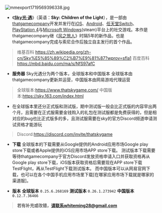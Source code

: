 
![mmexport1719569396338.jpg](https://github.com/yunzhi-tenthofadis/yunzhi-tenthofadis.github.io/assets/144130279/638b0e51-2953-434c-87af-64f5598af29b)


- 《**[Sky光·遇](https://zh.wikipedia.org/zh-cn/Sky%E5%85%89%C2%B7%E9%81%87?wprov=sfla1)**》（英语：**Sky: Children of the Light**），是一部由[thatgamecompany](https://zh.wikipedia.org/wiki/Thatgamecompany)开发并发行在[iOS](https://zh.wikipedia.org/wiki/IOS)、[Android](https://zh.wikipedia.org/wiki/Android)、[任天堂Switch](https://zh.wikipedia.org/wiki/%E4%BB%BB%E5%A4%A9%E5%A0%82Switch)、[PlayStation 4](https://zh.wikipedia.org/wiki/PlayStation_4)与[Microsoft Windows](https://zh.wikipedia.org/wiki/Microsoft_Windows)(steam)平台上的社交游戏。本作是thatgamecompany继《[风之旅人](https://zh.wikipedia.org/wiki/%E9%A3%8E%E4%B9%8B%E6%97%85%E4%BA%BA)》时隔5年的新作品，也是thatgamecompany完成与索尼合作后独立自主发行的首个作品。
> 维基百科
https://zh.wikipedia.org/zh-cn/Sky%E5%85%89%C2%B7%E9%81%87?wprov=sfla1
百度百科
https://mbd.baidu.com/ma/s/NfS97afC


- **服务器**
Sky光遇分为两个版本，全球版本和中国版本
全球版本由thatgamecompany更新并运营，中国版本由网易游戏代理运营
> 全球版本:https://www.thatskygame.com/
中国版本:https://sky.163.com/index.html


- 在全球版本里还分正式版和测试版，期中测试版一般会比正式版的内容早出两个月，且需要在正式服需要金钱购入的礼包在测试服都是免费获得的，但是相对应的bug也比正式版多的多，且测试服需要在sky的官方Discord频道申请测试资格才能游玩

> Discord:https://discord.com/invite/thatskygame


- **下载**
全球版本的下载需要从Google提供的Android应用市场Google play store下载或者Apple提供的iOS应用市场APP store下载。
测试版本下载需要等待thatgamecompany于官方Discord发放资格申请入口并获取资格再从Google play store下载，iOS版本获取资格后需要现在APP store下载TestFlight，再从TestFlight下载测试版本。
而中国版本可以从网易官网下载，也可以在各个中国手机应用市场里下载[在哪家应用市场下载就是哪家的渠道服]。


- **版本**
**全球版本** `0.25.6.268169`
**测试版本** `0.26.1.273942`
**中国版本** `0.12.7.36466`




> **若有补充或改错，请联系whiteming28@gmail.com**
